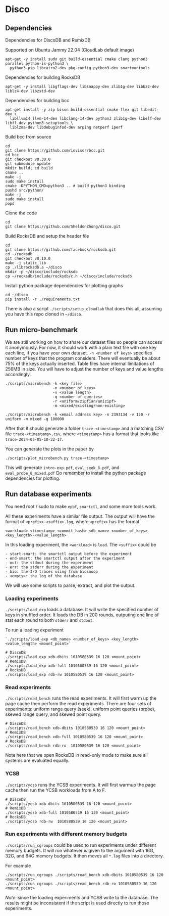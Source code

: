 # Disco
## Dependencies

Dependencies for DiscoDB and RemixDB

Supported on Ubuntu Jammy 22.04 (CloudLab default image)

```
apt-get -y install sudo git build-essential cmake clang python3 parallel python-is-python3 \
  python3-pip libcairo2-dev pkg-config python3-dev smartmontools
```

Dependencies for building RocksDB

```
apt-get -y install libgflags-dev libsnappy-dev zlib1g-dev libbz2-dev liblz4-dev libzstd-dev
```

Dependencies for building bcc

```
apt-get install -y zip bison build-essential cmake flex git libedit-dev \
  libllvm14 llvm-14-dev libclang-14-dev python3 zlib1g-dev libelf-dev libfl-dev python3-setuptools \
  liblzma-dev libdebuginfod-dev arping netperf iperf
```

Build bcc from source

```
cd
git clone https://github.com/iovisor/bcc.git
cd bcc
git checkout v0.30.0
git submodule update
mkdir build; cd build
cmake ..
make -j
sudo make install
cmake -DPYTHON_CMD=python3 .. # build python3 binding
pushd src/python/
make -j
sudo make install
popd
```

Clone the code

```
cd
git clone https://github.com/SheldonZhong/disco.git
```

Build RocksDB and setup the header file

```
cd
git clone https://github.com/facebook/rocksdb.git
cd ~/rocksdb
git checkout v8.10.0
make -j static_lib
cp ./librocksdb.a ~/disco
mkdir -p ~/disco/include/rocksdb
cp ~/rocksdb/include/rocksdb/c.h ~/disco/include/rocksdb
```

Install python package dependencies for plotting graphs
```
cd ~/disco
pip install -r ./requirements.txt
```

There is also a script `./scripts/setup_cloudlab` that does this all,
assuming you have this repo cloned in `~/disco`.

## Run micro-benchmark
We are still working on how to share our dataset files so people can access it anonymously.
For now, it should work with a plain text file with one key each line, if you have your own dataset.
`-n <number of keys>` specifies number of keys that the program considers.
There will eventually be about 75% of the keys actually inserted.
Table files have internal limitations of 256MB in size.
You will have to adjust the number of keys and value lengths accordingly.
```
./scripts/microbench -k <key file>
                     -n <number of keys>
                     -v <value length>
                     -q <number of queries>
                     -r <uniform/zipfian/unizipf>
                     -m <mixed/existing/non-existing>

./scripts/microbench -k <email address key> -n 2393134 -v 120 -r uniform -m mixed -q 100000
```

After that it should generate a folder `trace-<timestamp>` and a matching CSV file `trace-<timestamp>.csv`,
where `<timestamp>` has a format that looks like `trace-2024-05-05-18-32-17`.

You can generate the plots in the paper by
```
./scripts/plot_microbench.py trace-<timestamp>
```
This will generate `intro-exp.pdf`, `eval_seek_8.pdf`, and `eval_probe_8_mixed.pdf`
Do remember to install the python package dependencies for plotting.

## Run database experiments

You need root / sudo to make `epbf`, `smartctl`, and some more tools work.

All these experiments have a similar file output.
The output will have the format of `<prefix>-<suffix>.log`, where `<prefix>` has the format
```
<workload>-<timestamp>-<commit_hash>-<db_name>-<number_of_keys>-<key_length>-<value_length>
```
In this loading experiment, the `<workload>` is `load`.
The `<suffix>` could be
```
- start-smart: the smartctl output before the experiment
- end-smart: the smartctl output after the experiment
- out: the stdout during the experiment
- err: the stderr during the experiment
- bio: the I/O traces using from biosnoop
- <empty>: the log of the database
```
We will use some scripts to parse, extract, and plot the output.

### Loading experiments

`./scripts/load_exp` loads a database.
It will write the specified number of keys in shuffled order.
It loads the DB in 200 rounds, outputing one line of stat each round to both `stderr` and `stdout`.

To run a loading experiment
```
`./scripts/load_exp <db_name> <number_of_keys> <key_length> <value_length> <mount_point>`

# DiscoDB
./scripts/load_exp xdb-dbits 1010580539 16 120 <mount_point>
# RemixDB
./scripts/load_exp xdb-full 1010580539 16 120 <mount_point>
# RocksDB
./scripts/load_exp rdb-rw 1010580539 16 120 <mount_point>
```

### Read experiments

`./scripts/read_bench` runs the read experiments.
It will first warm up the page cache then perform the read experiments.
There are four sets of experiments: uniform range query (seek), uniform point queries (probe),
skewed range query, and skewed point query.

```
# DiscoDB
./scripts/read_bench xdb-dbits 1010580539 16 120 <mount_point>
# RemixDB
./scripts/read_bench xdb-full 1010580539 16 120 <mount_point>
# RocksDB
./scripts/read_bench rdb-ro  1010580539 16 120 <mount_point>
```

Note here that we open RocksDB in read-only mode to make sure all systems are evaluated equally.

### YCSB

`./scripts/ycsb` runs the YCSB experiments.
It will first warmup the page cache then run the YCSB workloads from A to F.

```
# DiscoDB
./scripts/ycsb xdb-dbits 1010580539 16 120 <mount_point>
# RemixDB
./scripts/ycsb xdb-full 1010580539 16 120 <mount_point>
# RocksDB
./scripts/ycsb rdb-rw  1010580539 16 120 <mount_point>
```

### Run experiments with different memory budgets

`./scripts/run_cgroups` could be used to run experiments under different memory budgets.
It will run whatever is given to the argument with 16G, 32G, and 64G memory budgets.
It then moves all `*.log` files into a directory.

For example
```
./scripts/run_cgroups ./scripts/read_bench xdb-dbits 1010580539 16 120 <mount_point>
./scripts/run_cgroups ./scripts/read_bench rdb-ro 1010580539 16 120 <mount_point>
```

*Note*: since the loading experiments and YCSB write to the database.
The results might be inconsistent if the script is used directly to run those experiments.


